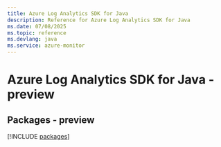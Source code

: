 ```yaml
---
title: Azure Log Analytics SDK for Java
description: Reference for Azure Log Analytics SDK for Java
ms.date: 07/08/2025
ms.topic: reference
ms.devlang: java
ms.service: azure-monitor
---
```

# Azure Log Analytics SDK for Java - preview
## Packages - preview
[!INCLUDE [packages](log-analytics-index.md)]